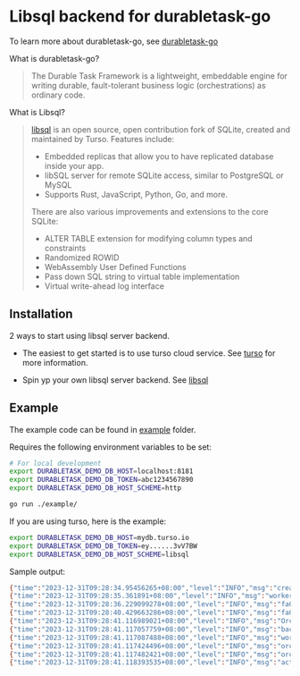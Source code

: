 # Libsql backend for durabletask-go

To learn more about durabletask-go, see [durabletask-go](https://github.com/microsoft/durabletask-go)

What is durabletask-go?

> The Durable Task Framework is a lightweight, embeddable engine for writing durable, fault-tolerant business logic (orchestrations) as ordinary code. 

What is Libsql?

> [libsql](https://github.com/tursodatabase/libsql) is an open source, open contribution fork of SQLite, created and maintained by Turso.
> Features include:
> * Embedded replicas that allow you to have replicated database inside your app.
> * libSQL server for remote SQLite access, similar to PostgreSQL or MySQL
> * Supports Rust, JavaScript, Python, Go, and more.
> 
> There are also various improvements and extensions to the core SQLite:
> 
> * ALTER TABLE extension for modifying column types and constraints
> * Randomized ROWID
> * WebAssembly User Defined Functions
> * Pass down SQL string to virtual table implementation
> * Virtual write-ahead log interface
>

## Installation

2 ways to start using libsql server backend.

* The easiest to get started is to use turso cloud service.  See [turso](https://turso.io) for more information.

* Spin yp your own libsql server backend.  See [libsql](https://github.com/tursodatabase/libsql)

## Example

The example code can be found in [example](example) folder.

Requires the following environment variables to be set:

```bash
# For local development
export DURABLETASK_DEMO_DB_HOST=localhost:8181
export DURABLETASK_DEMO_DB_TOKEN=abc1234567890
export DURABLETASK_DEMO_DB_HOST_SCHEME=http

go run ./example/
```

If you are using turso, here is the example:

```bash
export DURABLETASK_DEMO_DB_HOST=mydb.turso.io
export DURABLETASK_DEMO_DB_TOKEN=ey......3vV7BW
export DURABLETASK_DEMO_DB_HOST_SCHEME=libsql
```

Sample output:

```bash
{"time":"2023-12-31T09:28:34.95456265+08:00","level":"INFO","msg":"creating the task registry","orchestrator":"SimpleOrchestration"}
{"time":"2023-12-31T09:28:35.361891+08:00","level":"INFO","msg":"worker started with backend host: libsql://maximum-spirit-balchua.turso.io"}
{"time":"2023-12-31T09:28:36.229099278+08:00","level":"INFO","msg":"fa0208b1-a743-400f-a4db-f36c9f64e425: starting new 'SimpleOrchestration' instance with ID = 'fa0208b1-a743-400f-a4db-f36c9f64e425'."}
{"time":"2023-12-31T09:28:40.429663286+08:00","level":"INFO","msg":"fa0208b1-a743-400f-a4db-f36c9f64e425: 'SimpleOrchestration' completed with a COMPLETED status."}
{"time":"2023-12-31T09:28:41.116989021+08:00","level":"INFO","msg":"Orchestration completed: [{1 John Doe 30} {4 Lily Smith 35}]"}
{"time":"2023-12-31T09:28:41.117057759+08:00","level":"INFO","msg":"backend stopping..."}
{"time":"2023-12-31T09:28:41.117087488+08:00","level":"INFO","msg":"workers stopping and draining..."}
{"time":"2023-12-31T09:28:41.117424496+08:00","level":"INFO","msg":"orchestration-processor: received cancellation signal"}
{"time":"2023-12-31T09:28:41.117482421+08:00","level":"INFO","msg":"orchestration-processor: stopped listening for new work items"}
{"time":"2023-12-31T09:28:41.118393535+08:00","level":"INFO","msg":"activity-processor: received cancellation signal"}
```

